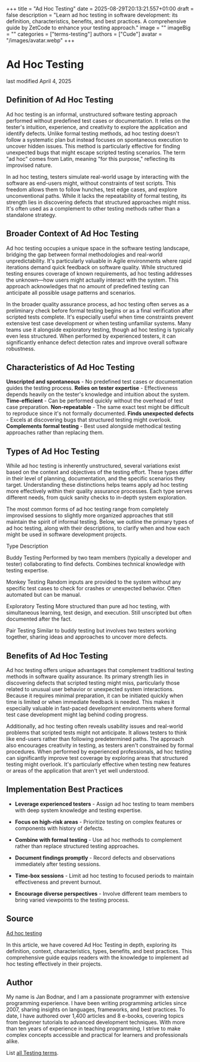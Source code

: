 +++
title = "Ad Hoc Testing"
date = 2025-08-29T20:13:21.557+01:00
draft = false
description = "Learn ad hoc testing in software development: its definition, characteristics, benefits, and best practices. A comprehensive guide by ZetCode to enhance your testing approach."
image = ""
imageBig = ""
categories = ["terms-testing"]
authors = ["Cude"]
avatar = "/images/avatar.webp"
+++

# Ad Hoc Testing

last modified April 4, 2025

## Definition of Ad Hoc Testing

Ad hoc testing is an informal, unstructured software testing approach performed
without predefined test cases or documentation. It relies on the tester's
intuition, experience, and creativity to explore the application and identify
defects. Unlike formal testing methods, ad hoc testing doesn't follow a
systematic plan but instead focuses on spontaneous execution to uncover hidden
issues. This method is particularly effective for finding unexpected bugs that
might escape scripted testing scenarios. The term "ad hoc" comes from Latin,
meaning "for this purpose," reflecting its improvised nature.

In ad hoc testing, testers simulate real-world usage by interacting with the
software as end-users might, without constraints of test scripts. This freedom
allows them to follow hunches, test edge cases, and explore unconventional
paths. While it lacks the repeatability of formal testing, its strength lies in
discovering defects that structured approaches might miss. It's often used as a
complement to other testing methods rather than a standalone strategy.

## Broader Context of Ad Hoc Testing

Ad hoc testing occupies a unique space in the software testing landscape,
bridging the gap between formal methodologies and real-world unpredictability.
It's particularly valuable in Agile environments where rapid iterations demand
quick feedback on software quality. While structured testing ensures coverage of
known requirements, ad hoc testing addresses the unknown—how users might
actually interact with the system. This approach acknowledges that no amount of
predefined testing can anticipate all possible usage patterns and scenarios.

In the broader quality assurance process, ad hoc testing often serves as a
preliminary check before formal testing begins or as a final verification after
scripted tests complete. It's especially useful when time constraints prevent
extensive test case development or when testing unfamiliar systems. Many teams
use it alongside exploratory testing, though ad hoc testing is typically even
less structured. When performed by experienced testers, it can significantly
enhance defect detection rates and improve overall software robustness.

## Characteristics of Ad Hoc Testing

**Unscripted and spontaneous** - No predefined test cases or
documentation guides the testing process.
**Relies on tester expertise** - Effectiveness depends heavily
on the tester's knowledge and intuition about the system.
**Time-efficient** - Can be performed quickly without the
overhead of test case preparation.
**Non-repeatable** - The same exact test might be difficult to
reproduce since it's not formally documented.
**Finds unexpected defects** - Excels at discovering bugs that
structured testing might overlook.
**Complements formal testing** - Best used alongside
methodical testing approaches rather than replacing them.

## Types of Ad Hoc Testing

While ad hoc testing is inherently unstructured, several variations exist based
on the context and objectives of the testing effort. These types differ in their
level of planning, documentation, and the specific scenarios they target.
Understanding these distinctions helps teams apply ad hoc testing more
effectively within their quality assurance processes. Each type serves different
needs, from quick sanity checks to in-depth system exploration.

The most common forms of ad hoc testing range from completely improvised
sessions to slightly more organized approaches that still maintain the spirit of
informal testing. Below, we outline the primary types of ad hoc testing, along
with their descriptions, to clarify when and how each might be used in software
development projects.

Type
Description

Buddy Testing
Performed by two team members (typically a developer and tester)
collaborating to find defects. Combines technical knowledge with testing
expertise.

Monkey Testing
Random inputs are provided to the system without any specific test cases to
check for crashes or unexpected behavior. Often automated but can be manual.

Exploratory Testing
More structured than pure ad hoc testing, with simultaneous learning, test
design, and execution. Still unscripted but often documented after the fact.

Pair Testing
Similar to buddy testing but involves two testers working together, sharing
ideas and approaches to uncover more defects.

## Benefits of Ad Hoc Testing

Ad hoc testing offers unique advantages that complement traditional testing
methods in software quality assurance. Its primary strength lies in discovering
defects that scripted testing might miss, particularly those related to unusual
user behavior or unexpected system interactions. Because it requires minimal
preparation, it can be initiated quickly when time is limited or when immediate
feedback is needed. This makes it especially valuable in fast-paced development
environments where formal test case development might lag behind coding progress.

Additionally, ad hoc testing often reveals usability issues and real-world
problems that scripted tests might not anticipate. It allows testers to think
like end-users rather than following predetermined paths. The approach also
encourages creativity in testing, as testers aren't constrained by formal
procedures. When performed by experienced professionals, ad hoc testing can
significantly improve test coverage by exploring areas that structured testing
might overlook. It's particularly effective when testing new features or areas
of the application that aren't yet well understood.

## Implementation Best Practices

- **Leverage experienced testers** - Assign ad hoc testing to team members with deep system knowledge and testing expertise.

- **Focus on high-risk areas** - Prioritize testing on complex features or components with history of defects.

- **Combine with formal testing** - Use ad hoc methods to complement rather than replace structured testing approaches.

- **Document findings promptly** - Record defects and observations immediately after testing sessions.

- **Time-box sessions** - Limit ad hoc testing to focused periods to maintain effectiveness and prevent burnout.

- **Encourage diverse perspectives** - Involve different team members to bring varied viewpoints to the testing process.

## Source

[Ad hoc testing](https://en.wikipedia.org/wiki/Ad_hoc_testing)

In this article, we have covered Ad Hoc Testing in depth, exploring its
definition, context, characteristics, types, benefits, and best practices. This
comprehensive guide equips readers with the knowledge to implement ad hoc
testing effectively in their projects.

## Author

My name is Jan Bodnar, and I am a passionate programmer with extensive
programming experience. I have been writing programming articles since 2007,
sharing insights on languages, frameworks, and best practices. To date, I have
authored over 1,400 articles and 8 e-books, covering topics from beginner
tutorials to advanced development techniques. With more than ten years of
experience in teaching programming, I strive to make complex concepts accessible
and practical for learners and professionals alike.

List [all Testing terms](/all/#terms-test).